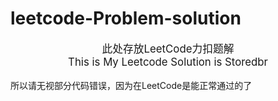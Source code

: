 # leetcode-Problem-solution
<big><center>此处存放LeetCode力扣题解<br/>This is My Leetcode Solution is Storedbr <br/></center>
</big><br/>所以请无视部分代码错误，因为在LeetCode是能正常通过的了